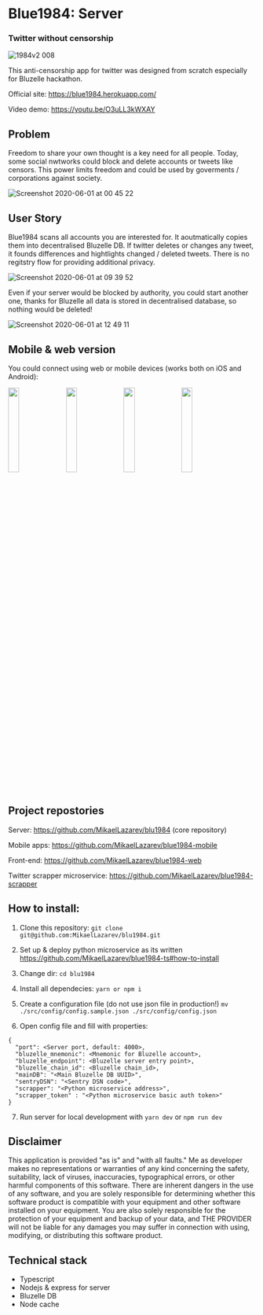 # Blue1984: Server
### Twitter without censorship

![1984v2 008](https://user-images.githubusercontent.com/26343374/85220247-9d21a580-b3b2-11ea-8870-ccc5a0f1d1eb.jpeg)

This anti-censorship app for twitter was designed from scratch especially for Bluzelle hackathon.

Official site: https://blue1984.herokuapp.com/

Video demo: https://youtu.be/O3uLL3kWXAY

## Problem

Freedom to share your own thought is a key need for all people. Today, some social nwtworks could block and delete accounts or tweets like censors. This power limits freedom and could be used by goverments / corporations against society.

![Screenshot 2020-06-01 at 00 45 22](https://user-images.githubusercontent.com/26343374/83402860-398a0500-a410-11ea-83d8-ab2566de8fc8.png)

## User Story

Blue1984 scans all accounts you are interested for. It aoutmatically copies them into decentralised Bluzelle DB. If twitter deletes or changes any tweet, it founds differences and hightlights changed / deleted tweets. There is no regitstry flow for providing additional privacy.

![Screenshot 2020-06-01 at 09 39 52](https://user-images.githubusercontent.com/26343374/83402864-3d1d8c00-a410-11ea-97ce-708ca3d69721.png)

Even if your server would be blocked by authority, you could start another one, thanks for Bluzelle all data is stored in decentralised database, so nothing would be deleted!

![Screenshot 2020-06-01 at 12 49 11](https://user-images.githubusercontent.com/26343374/83402866-3e4eb900-a410-11ea-9455-8adb760cbf86.png)

## Mobile & web version

You could connect using web or mobile devices (works both on iOS and Android):

<img src='https://user-images.githubusercontent.com/26343374/83404016-7ce57300-a412-11ea-947b-9be3bbbf07d5.png' width='21%'/>&nbsp;&nbsp;&nbsp;<img src='https://user-images.githubusercontent.com/26343374/83404020-7f47cd00-a412-11ea-9422-ec1211715b1d.png' width='21%'/>&nbsp;&nbsp;&nbsp;<img src='https://user-images.githubusercontent.com/26343374/83404018-7eaf3680-a412-11ea-94cb-321941c54c12.png' width='21%'/>&nbsp;&nbsp;&nbsp;<img src='https://user-images.githubusercontent.com/26343374/83404017-7eaf3680-a412-11ea-90cb-fd732463cc0d.png' width='21%'/>

## Project repostories

Server: https://github.com/MikaelLazarev/blu1984 (core repository)

Mobile apps: https://github.com/MikaelLazarev/blue1984-mobile

Front-end: https://github.com/MikaelLazarev/blue1984-web

Twitter scrapper microservice: https://github.com/MikaelLazarev/blue1984-scrapper

## How to install:

1. Clone this repository: ```git clone git@github.com:MikaelLazarev/blu1984.git```

2. Set up & deploy python microservice as its written https://github.com/MikaelLazarev/blue1984-ts#how-to-install

3. Change dir: ```cd blu1984```

4. Install all dependecies: ```yarn or npm i```

5. Create a configuration file (do not use json file in production!) ```mv ./src/config/config.sample.json ./src/config/config.json```

6. Open config file and fill with properties:
```
{
  "port": <Server port, default: 4000>,
  "bluzelle_mnemonic": <Mnemonic for Bluzelle account>,
  "bluzelle_endpoint": <Bluzelle server entry point>,
  "bluzelle_chain_id": <Bluzelle chain_id>,
  "mainDB": "<Main Bluzelle DB UUID>",
  "sentryDSN": "<Sentry DSN code>",
  "scrapper": "<Python microservice address>",
  "scrapper_token" : "<Python microservice basic auth token>"
}
```
7. Run server for local development with ```yarn dev``` or ```npm run dev```

## Disclaimer

This application is provided "as is" and "with all faults." Me as developer makes no representations or warranties of any kind concerning the safety, suitability, lack of viruses, inaccuracies, typographical errors, or other harmful components of this software. There are inherent dangers in the use of any software, and you are solely responsible for determining whether this software product is compatible with your equipment and other software installed on your equipment. You are also solely responsible for the protection of your equipment and backup of your data, and THE PROVIDER will not be liable for any damages you may suffer in connection with using, modifying, or distributing this software product.

## Technical stack

* Typescript
* Nodejs & express for server
* Bluzelle DB
* Node cache

